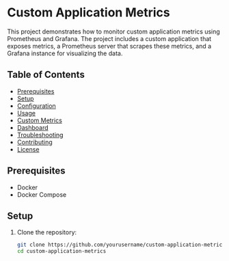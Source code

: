 # Custom Application Metrics

This project demonstrates how to monitor custom application metrics using Prometheus and Grafana. The project includes a custom application that exposes metrics, a Prometheus server that scrapes these metrics, and a Grafana instance for visualizing the data.

## Table of Contents

- [Prerequisites](#prerequisites)
- [Setup](#setup)
- [Configuration](#configuration)
- [Usage](#usage)
- [Custom Metrics](#custom-metrics)
- [Dashboard](#dashboard)
- [Troubleshooting](#troubleshooting)
- [Contributing](#contributing)
- [License](#license)

## Prerequisites

- Docker
- Docker Compose

## Setup

1. Clone the repository:

   ```sh
   git clone https://github.com/yourusername/custom-application-metrics.git
   cd custom-application-metrics
